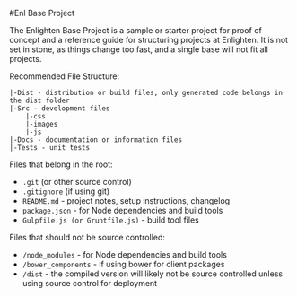 #Enl Base Project

The Enlighten Base Project is a sample or starter project for proof of concept and a reference guide for structuring projects at Enlighten.  It is not set in stone, as things change too fast, and a single base will not fit all projects.  

Recommended File Structure:

    |-Dist - distribution or build files, only generated code belongs in the dist folder
    |-Src - development files
        |-css
        |-images
        |-js
    |-Docs - documentation or information files
    |-Tests - unit tests

Files that belong in the root:

 - `.git` (or other source control)
 - `.gitignore` (if using git)
 - `README.md` - project notes, setup instructions, changelog
 - `package.json` - for Node dependencies and build tools
 - `Gulpfile.js (or Gruntfile.js)` - build tool files

Files that should not be source controlled:

 - `/node_modules` - for Node dependencies and build tools
 - `/bower_components` - if using bower for client packages
 - `/dist` - the compiled version will likely not be source controlled unless using source control for deployment
